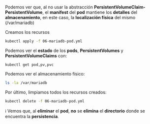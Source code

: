 Podemos ver que, al no usar la abstracción **PersistentVolumeClaim-PersistentVolume**, el **manifest** del **pod** mantiene los **detalles** del **almacenamiento**, en este caso, la **localización física** del mismo (/var/mariadb)

Creamos los recursos

```bash
kubectl apply -f 06-mariadb-pod.yml
```

Podemos ver el **estado** de los **pods**, **PersistentVolumes** y **PersistentVolumeClaims** con:

```
kubectl get pod,pv,pvc
```

Podemos ver el almacenamiento físico:

```bash
ls -la /var/mariadb
```



Por último, limpiamos todos los recursos creados:

```bash
kubectl delete -f 06-mariadb-pod.yml
```

:information_source: Vemos que, al **eliminar** el **pod**, **no** se **elimina** el **directorio** donde se encuentra la **persistencia**.


